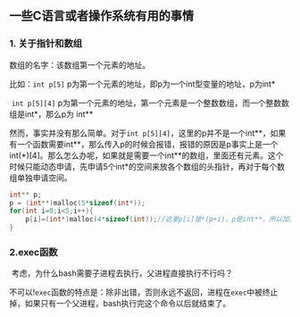 ## 一些C语言或者操作系统有用的事情

### 1. 关于指针和数组

   数组的名字：该数组第一个元素的地址。

   比如：`int p[5]` p为第一个元素的地址，即p为一个int型变量的地址，p为int*

   ​			`int p[5][4]` p为第一个元素的地址，第一个元素是一个整数数组，而一个整数数组是int*，那么p为			int**

   然而，事实并没有那么简单。对于`int p[5][4]`，这里的p并不是一个int**，如果有一个函数需要int\*\*，那么传入p的时候会报错，报错的原因是p事实上是一个int(\*)[4]。那么怎么办呢，如果就是需要一个int\*\*的数组，里面还有元素。这个时候只能动态申请，先申请5个int\*的空间来放各个数组的头指针，再对于每个数组单独申请空间。

```c
int** p;
p = (int**)malloc(5*sizeof(int*));
for(int i=0;i<5;i++){
    p[i]=(int*)malloc(4*sizeof(int));//这里p[i]是*(p+i)，p是int**，所以加1的时候就加了sizeof(int*)，这里如果不好理解可以想成是int和int*，但是似乎不绝对，char* argv[]就不是这样。
}
```

### 2.exec函数

​	考虑，为什么bash需要子进程去执行，父进程直接执行不行吗？

​	不可以!`exec`函数的特点是：除非出错，否则永远不返回，进程在`exec`中被终止掉，如果只有一个父进程，bash执行完这个命令以后就结束了。
